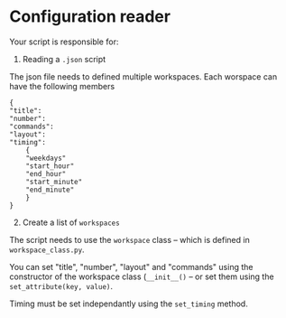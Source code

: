 # Configuration reader 

Your script is responsible for:

1. Reading a `.json` script

The json file needs to defined multiple workspaces. Each worspace can have the
following members
```
{
"title":
"number":  
"commands":
"layout":
"timing":
    {
    "weekdays"
    "start_hour"
    "end_hour"
    "start_minute"
    "end_minute"
    }
}
```
2. Create a list of `workspaces`

The script needs to use the `workspace` class – which is defined in `workspace_class.py`.

You can set "title", "number", "layout" and "commands" using the constructor of
the workspace class (`__init__()` – or set them using the `set_attribute(key,
value)`.

Timing must be set independantly using the `set_timing` method. 
